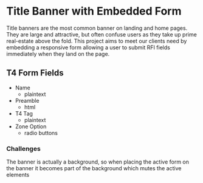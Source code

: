 # Title Banner with Embedded Form

Title banners are the most common banner on landing and home pages. They are large and attractive, but often confuse users as they take up prime real-estate above the fold. This project aims to meet our clients need by embedding a responsive form allowing a user to submit RFI fields immediately when they land on the page.

## T4 Form Fields
* Name
    * plaintext
* Preamble
    * html
* T4 Tag
    * plaintext
* Zone Option
    * radio buttons


### Challenges
The banner is actually a background, so when placing the active form on the banner it becomes part of the background which mutes the active elements
